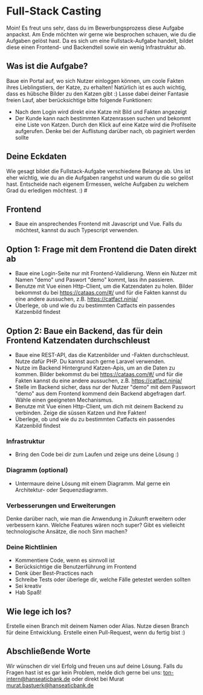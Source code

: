 # Full-Stack Casting 
Moin! Es freut uns sehr, dass du im Bewerbungsprozess diese Aufgabe anpackst. Am Ende möchten wir gerne wie besprochen schauen, wie du die Aufgaben gelöst hast. Da es sich um eine Fullstack-Aufgabe handelt, bildet diese einen Frontend- und Backendteil sowie ein wenig Infrastruktur ab.

## Was ist die Aufgabe? 
Baue ein Portal auf, wo sich Nutzer einloggen können, um coole Fakten ihres Lieblingstiers, der Katze, zu erhalten! Natürlich ist es auch wichtig, dass es hübsche Bilder zu den Katzen gibt :) Lasse dabei deiner Fantasie freien Lauf, aber berücksichtige bitte folgende Funktionen:
- Nach dem Login wird direkt eine Katze mit Bild und Fakten angezeigt
- Der Kunde kann nach bestimmten Katzenrassen suchen und bekommt eine Liste von Katzen. Durch den Klick auf eine Katze wird die Profilseite aufgerufen. Denke bei der Auflistung darüber nach, ob paginiert werden sollte

## Deine Eckdaten
Wie gesagt bildet die Fullstack-Aufgabe verschiedene Belange ab. Uns ist eher wichtig, wie du an die Aufgaben rangehst und warum du die so gelöst hast. Entscheide nach eigenem Ermessen, welche Aufgaben zu welchem Grad du erledigen möchtest. :) #

## Frontend
- Baue ein ansprechendes Frontend mit Javascript und Vue. Falls du möchtest, kannst du auch Typescript verwenden.

## Option 1: Frage mit dem Frontend die Daten direkt ab
- Baue eine Login-Seite nur mit Frontend-Validierung. Wenn ein Nutzer mit Namen "demo" und Paswort "demo" kommt, lass ihn passieren.
- Benutze mit Vue einen Http-Client, um die Katzendaten zu holen. Bilder bekommst du bei https://cataas.com/#/ und für die Fakten kannst du eine andere 
aussuchen, z.B. https://catfact.ninja/
- Überlege, ob und wie du zu bestimmten Catfacts ein passendes Katzenbild findest

## Option 2: Baue ein Backend, das für dein Frontend Katzendaten durchschleust
- Baue eine REST-API, das die Katzenbilder und -Fakten durchschleust. Nutze dafür PHP. Du kannst auch gerne Laravel verwenden.
- Nutze im Backend Hintergrund Katzen-Apis, um an die Daten zu kommen. Bilder bekommst du bei https://cataas.com/#/ und für die Fakten kannst du eine andere 
aussuchen, z.B. https://catfact.ninja/
- Stelle im Backend sicher, dass nur der Nutzer "demo" mit dem Passwort "demo" aus dem Frontend kommend dein Backend abgefragen darf. Wähle einen geeigneten Mechanismus.
- Benutze mit Vue einen Http-Client, um dich mit deinem Backend zu verbinden. Zeige die süssen Katzen und ihre Fakten! 
- Überlege, ob und wie  du zu bestimmten Catfacts ein passendes Katzenbild findest

### Infrastruktur
- Bring den Code bei dir zum Laufen und zeige uns deine Lösung :)

### Diagramm (optional)
- Untermaure deine Lösung mit einem Diagramm. Mal gerne ein Architektur- oder Sequenzdiagramm. 
  
### Verbesserungen und Erweiterungen 
Denke darüber nach, wie man die Anwendung in Zukunft erweitern oder verbessern kann. Welche Features wären noch super? Gibt es vielleicht technologische Ansätze, die noch Sinn machen? 

### Deine Richtlinien 
- Kommentiere Code, wenn es sinnvoll ist
- Berücksichtige die Benutzerführung im Frontend
- Denk über Best-Practices nach 
- Schreibe Tests oder überlege dir, welche Fälle getestet werden sollten
- Sei kreativ
- Hab Spaß!

## Wie lege ich los?
Erstelle einen Branch mit deinem Namen oder Alias. Nutze diesen Branch für deine Entwicklung. Erstelle einen Pull-Request, wenn du fertig bist :) 

## Abschließende Worte
Wir wünschen dir viel Erfolg und freuen uns auf deine Lösung. Falls du Fragen hast ist es gar kein Problem, melde dich gerne bei uns: ton-intern@hanseaticbank.de oder direkt bei Murat murat.bastuerk@hanseaticbank.de
